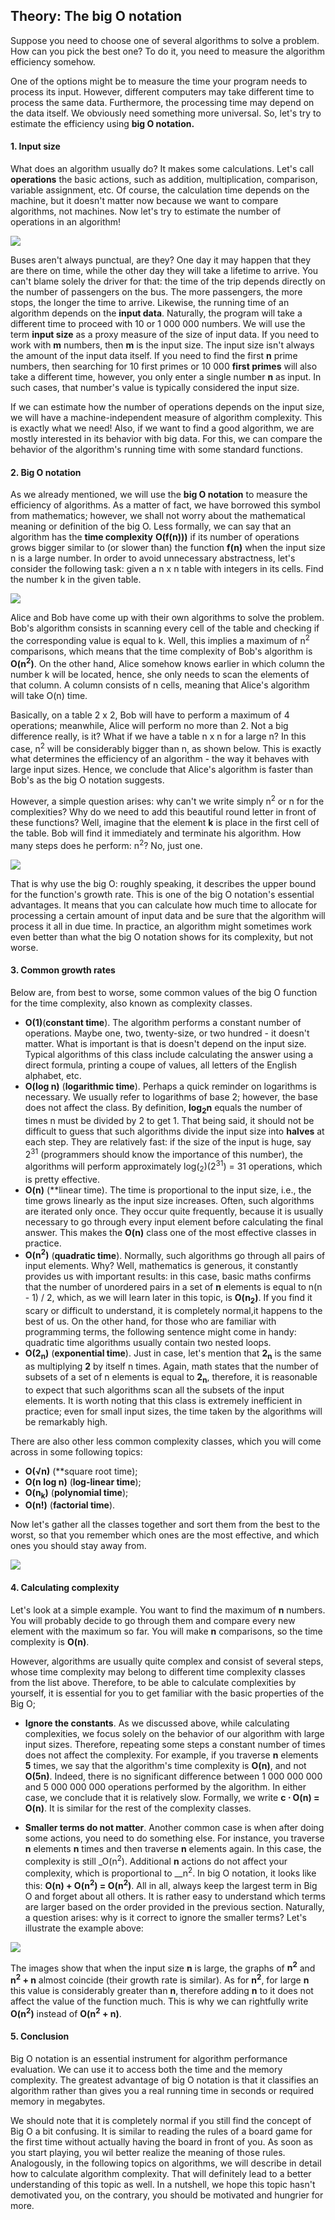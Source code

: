 ## Theory: The big O notation

Suppose you need to choose one of several algorithms to
solve a problem. How can you pick the best one? To do it,
you need to measure the algorithm efficiency somehow.

One of the options might be to measure the time your
program needs to process its input. However, different
computers may take different time to process the same
data. Furthermore, the processing time may depend on
the data itself. We obviously need something more
universal. So, let's try to estimate the efficiency using **big
O notation.**

#### 1. Input size
What does an algorithm usually do? It makes some
calculations. Let's call **operations** the basic actions, such
as addition, multiplication, comparison, variable
assignment, etc. Of course, the calculation time depends
on the machine, but it doesn't matter now because we
want to compare algorithms, not machines. Now let's try
to estimate the number of operations in an algorithm!

![](https://ucarecdn.com/f4233b0c-4d4e-498e-84ae-772c9ed09c39/)

Buses aren't always punctual, are they? One day it may
happen that they are there on time, while the other day
they will take a lifetime to arrive. You can't blame solely
the driver for that: the time of the trip depends directly on
the number of passengers on the bus. The more
passengers, the more stops, the longer the time to arrive.
Likewise, the running time of an algorithm depends on
the **input data**. Naturally, the program will take a different
time to proceed with 10 or 1 000 000 numbers. We will
use the term **input size** as a proxy measure of the size of 
input data. If you need to work with **m** numbers, then **m** is
the input size. The input size isn't always the amount of 
the input data itself. If you need to find the first __n__ prime
numbers, then searching for 10 first primes or 10 000 __first
primes__ will also take a different time, however, you only
enter a single number **n** as input. In such cases, that
number's value is typically considered the input size.

If we can estimate how the number of operations depends
on the input size, we will have a machine-independent
measure of algorithm complexity. This is exactly what we
need! Also, if we want to find a good algorithm, we are
mostly interested in its behavior with big data. For this,
we can compare the behavior of the algorithm's running
time with some standard functions.

#### 2. Big O notation
As we already mentioned, we will use the **big O notation**
to measure the efficiency of algorithms. As a matter of 
fact, we have borrowed this symbol from mathematics;
however, we shall not worry about the mathematical
meaning or definition of the big O. Less formally, we can
say that an algorithm has the **time complexity** __O(f(n)))__ if 
its number of operations grows bigger similar to (or
slower than) the function __f(n)__ when the input size n is a 
large number. In order to avoid unnecessary abstractness,
let's consider the following task: given a n x n table with
integers in its cells. Find the number k in the given table.

![](https://ucarecdn.com/e619ff5f-8741-42a5-bf9d-c6abc51a613d/)

Alice and Bob have come up with their own algorithms to solve the 
problem. Bob's algorithm consists in scanning 
every cell of the table and checking if the corresponding
value is equal to k. Well, this implies a maximum of n<sup>2</sup>
comparisons, which means that the time complexity of 
Bob's algorithm is __O(n<sup>2</sup>)__. On the other hand, Alice
somehow knows earlier in which column the number k
will be located, hence, she only needs to scan the 
elements of that column. A column consists of n cells,
meaning that Alice's algorithm will take O(n) time.

Basically, on a table 2 x 2, Bob will have to perform a 
maximum of 4 operations; meanwhile, Alice will perform
no more than 2. Not a big difference really, is it? What if 
we have a table n x n for a large n? In this case, n<sup>2</sup> will
be considerably bigger than n, as shown below. This is 
exactly what determines the efficiency of an algorithm - 
the way it behaves with large input sizes. Hence, we
conclude that Alice's algorithm is faster than Bob's as the 
big O notation suggests.

However, a simple question arises: why can't we write
simply n<sup>2</sup> or n for the complexities? Why do we need to
add this beautiful round letter in front of these functions?
Well, imagine that the element __k__ is place in the first cell
of the table. Bob will find it immediately and terminate his
algorithm. How many steps does he perform: n<sup>2</sup>? No, just
one.

![](https://ucarecdn.com/57ac2090-8c2c-4bb9-94df-948b068ab3c7/)

That is why use the big O: roughly speaking, it
describes the upper bound for the function's growth rate.
This is one of the big O notation's essential advantages. It
means that you can calculate how much time to allocate
for processing a certain amount of input data and be sure
that the algorithm will process it all in due time. In
practice, an algorithm might sometimes work even better
than what the big O notation shows for its complexity, but
not worse.

#### 3. Common growth rates
Below are, from best to worse, some common values of 
the big O function for the time complexity, also known as
complexity classes.
- __O(1)__(**constant time**). The algorithm performs a
  constant number of operations. Maybe one, two,
  twenty-size, or two hundred - it doesn't matter. What 
  is important is that is doesn't depend on the input
  size. Typical algorithms of this class include
  calculating the answer using a direct formula,
  printing a coupe of values, all letters of the English
  alphabet, etc.
- __O(log n)__ (**logarithmic time**). Perhaps a quick
  reminder on logarithms is necessary. We usually
  refer to logarithms of base 2; however, the base
  does not affect the class. By definition, __**log<sub>2</sub>n**__
  equals the number of times n must be divided by 2
  to get 1. That being said, it should not be difficult to 
  guess that such algorithms divide the input size into
  **halves** at each step. They are relatively fast: if the 
  size of the input is huge, say 2<sup>31</sup> (programmers
  should know the importance of this number), the
  algorithms will perform approximately log(<sub>2</sub>)(2<sup>31</sup>) = 
  31 operations, which is pretty effective.
- __O(n)__ (**linear time). The time is proportional to the 
  input size, i.e., the time grows linearly as the input
  size increases. Often, such algorithms are iterated
  only once. They occur quite frequently, because it is 
  usually necessary to go through every input
  element before calculating the final answer. This
  makes the __O(n)__ class one of the most effective
  classes in practice.
- __O(n<sup>2</sup>)__ (**quadratic time**). Normally, such algorithms
  go through all pairs of input elements. Why? Well,
  mathematics is generous, it constantly provides us
  with important results: in this case, basic maths
  confirms that the number of unordered pairs in a set
  of **n** elements is equal to n(n - 1) / 2, which, as we will
  learn later in this topic, is __O(n<sub>2</sub>)__. If you find it scary
  or difficult to understand, it is completely normal,it
  happens to the best of us. On the other hand, for
  those who are familiar with programming terms, the 
  following sentence might come in handy: quadratic
  time algorithms usually contain two nested loops.
- __O(2<sub>n</sub>)__ (**exponential time**). Just in case, let's
  mention that __2<sub>n</sub>__ is the same as multiplying __2__ by
  itself n times. Again, math states that the number
  of subsets of a set of n elements is equal to __2<sub>n</sub>__,
  therefore, it is reasonable to expect that such
  algorithms scan all the subsets of the input
  elements. It is worth noting that this class is 
  extremely inefficient in practice; even for small
  input sizes, the time taken by the algorithms will be
  remarkably high.

There are also other less common complexity classes,
which you will come across in some following topics:
- __O(√n)__ (**square root time);
- __O(n log n)__ (**log-linear time**);
- __O(n<sub>k</sub>)__ (**polynomial time**);
- __O(n!)__ (**factorial time**).

Now let's gather all the classes together and sort them
from the best to the worst, so that you remember which
ones are the most effective, and which ones you should
stay away from.

![](https://ucarecdn.com/a59bc4ff-df5e-460b-9e58-27e88e9ae228/)

#### 4. Calculating complexity
Let's look at a simple example. You want to find the
maximum of __n__ numbers. You will probably decide to go
through them and compare every new element with the 
maximum so far. You will make __n__ comparisons, so the
time complexity is __O(n)__.

However, algorithms are usually quite complex and 
consist of several steps, whose time complexity may
belong to different time complexity classes from the list
above. Therefore, to be able to calculate complexities by
yourself, it is essential for you to get familiar with the
basic properties of the Big O;

- **Ignore the constants**. As we discussed above, while
  calculating complexities, we focus solely on the 
  behavior of our algorithm with large input sizes.
  Therefore, repeating some steps a constant number
  of times does not affect the complexity. For
  example, if you traverse __n__ elements __5__ times, we say
  that the algorithm's time complexity is __O(n)__, and
  not __O(5n)__. Indeed, there is no significant difference
  between 1 000 000 000 and 5 000 000 000
  operations performed by the algorithm. In either
  case, we conclude that it is relatively slow. Formally,
  we write __c ⋅ O(n) = O(n)__. It is similar for the rest
  of the complexity classes.

- **Smaller terms do not matter**. Another common case
  is when after doing some actions, you need to do
  something else. For instance, you traverse __n__
  elements __n__ times and then traverse __n__ elements
  again. In this case, the complexity is still _O(n<sup>2</sup>).
  Additional __n__ actions do not affect your complexity,
  which is proportional to __n<sup>2</sup>. In big O notation, it
  looks like this: __O(n) + O(n<sup>2</sup>) = O(n<sup>2</sup>)__. All in all,
  always keep the largest term in Big O and forget
  about all others. It is rather easy to understand
  which terms are larger based on the order provided
  in the previous section. Naturally, a question arises:
  why is it correct to ignore the smaller terms? Let's 
  illustrate the example above:

![](https://ucarecdn.com/27c7e5ef-eb2d-48ca-8a56-e5423589515a/)

The images show that when the input size __n__ is large, the
graphs of __n<sup>2</sup>__ and __n<sup>2</sup> + n__ almost coincide (their growth
rate is similar). As for __n<sup>2</sup>__, for large __n__ this value is
considerably greater than __n__, therefore adding __n__ to it does
not affect the value of the function much. This is why we
can rightfully write __O(n<sup>2</sup>)__ instead of __O(n<sup>2</sup> + n)__.

#### 5. Conclusion
Big O notation is an essential instrument for algorithm
performance evaluation. We can use it to access both the
time and the memory complexity. The greatest advantage
of big O notation is that it classifies an algorithm rather
than gives you a real running time in seconds or required
memory in megabytes.

We should note that it is completely normal if you still
find the concept of Big O a bit confusing. It is similar to
reading the rules of a board game for the first time
without actually having the board in front of you. As soon
as you start playing, you wil better realize the meaning of
those rules. Analogously, in the following topics on
algorithms, we will describe in detail how to calculate
algorithm complexity. That will definitely lead to a better
understanding of this topic as well. In a nutshell, we hope
this topic hasn't demotivated you, on the contrary, you
should be motivated and hungrier for more.

